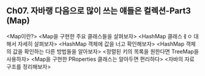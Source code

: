 ## Ch07. 자바랭 다음으로 많이 쓰는 얘들은 컬렉션-Part3 (Map)
<Map이란?>
<Map을 구현한 주요 클래스들을 살펴보자>
<HashMap 클래스ㅔㅇ 대해서 자세히 살펴보자>
<HashMap 객체에 값을 너고 확인해보자>
<HashMap 객체의 값을 확인하는 다른 방법들을 알아보자>
<정렬된 키의 목록을 원한다면 TreeMap을 사용하자>
<Map을 구현한 PRoperties 클래스는 알아두면 편리하다>
<자바의 자료구조를 정리해보자>

